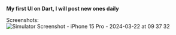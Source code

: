 **My first UI on Dart, I will post new ones daily**

Screenshots:
![Simulator Screenshot - iPhone 15 Pro - 2024-03-22 at 09 37 32](https://github.com/jarwiscode/CryptoWalletUI-Dart/assets/142261233/c21d4255-4ac2-40c9-b114-71006e488fea)
